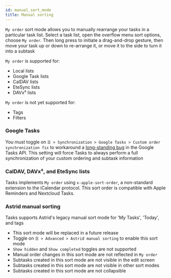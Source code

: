```yaml
---
id: manual_sort_mode
title: Manual sorting
---
```


`My order` sort mode allows you to manually rearrange your tasks in a 
particular task list. Select a task list, open the overflow menu sort options, 
choose `My order`. Then long press to initiate a drag-and-drop gesture, then 
move your task up or down to re-arrange it, or move it to the side to turn it 
into a subtask

`My order` is supported for:

* Local lists
* Google Task lists
* CalDAV lists
* EteSync lists
* DAVx⁵ lists

`My order` is not yet supported for:

* Tags
* Filters

### Google Tasks

You must toggle on `☰ > Synchronization > Google Tasks > Custom order
synchronization fix` to workaround a [long-standing
bug](https://issuetracker.google.com/issues/132432317) in the Google Tasks API.
This setting will force Tasks to always perform a full synchronization of your
custom ordering and subtask information

### CalDAV, DAVx⁵, and EteSync lists

Tasks implements `My order` using `x-apple-sort-order`, a non-standard
extension to the iCalendar protocol. This sort order is compatible with Apple
Reminders and Nextcloud Tasks.

### Astrid manual sorting

Tasks supports Astrid's legacy manual sort mode for 'My Tasks', 'Today', and
tags

* This sort mode will be replaced in a future release
* Toggle on `☰ > Advanced > Astrid manual sorting` to enable this sort mode
* `Show hidden` and `Show completed` toggles are not supported
* Manual order changes in this sort mode are not reflected in `My order`
* Subtasks created in this sort mode are not visible in the edit screen
* Subtasks created in this sort mode are not visible in other sort modes
* Subtasks created in this sort mode are not collapsible

